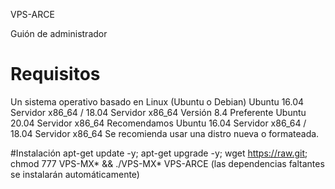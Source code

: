 VPS-ARCE

Guión de administrador

# Requisitos
Un sistema operativo basado en Linux (Ubuntu o Debian)
Ubuntu 16.04 Servidor x86_64 / 18.04 Servidor x86_64
Versión 8.4 Preferente Ubuntu 20.04 Servidor x86_64
Recomendamos Ubuntu 16.04 Servidor x86_64 / 18.04 Servidor x86_64
Se recomienda usar una distro nueva o formateada.

#Instalación
apt-get update -y; apt-get upgrade -y; wget https://raw.git; chmod 777 VPS-MX* && ./VPS-MX*
VPS-ARCE (las dependencias faltantes se instalarán automáticamente)
